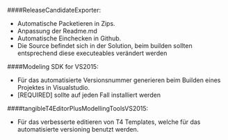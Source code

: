 ####ReleaseCandidateExporter: 
* Automatische Packetieren in Zips.
* Anpassung der Readme.md
* Automatische Einchecken in Github.
* Die Source befindet sich in der Solution, beim builden sollten entsprechend diese executeables verändert werden

####Modeling SDK for VS2015:
* Für das automatisierte Versionsnummer generieren beim Builden eines Projektes in Visualstudio.
* [REQUIRED] sollte auf jeden Fall installiert werden

####tangibleT4EditorPlusModellingToolsVS2015: 
* Für das verbesserte editieren von T4 Templates, welche für das automatisierte versioning benutzt werden.
